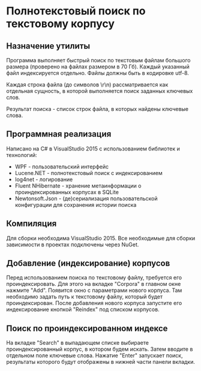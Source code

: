 # Полнотекстовый поиск по текстовому корпусу

## Назначение утилиты

Программа выполняет быстрый поиск по текстовым файлам большого размера (проверено
на файлах размером в 70 Гб). Каждый указанный файл индексируется отдельно. Файлы должны быть
в кодировке utf-8.

Каждая строка файла (до символов \r\n) рассматривается как отдельная сущность, в которой
выполняется поиск заданных ключевых слов.

Результат поиска - список строк файла, в которых найдены ключевые слова.

## Программная реализация

Написано на C# в VisualStudio 2015 с использованием библиотек и технологий:

* WPF - пользовательский интерфейс
* Lucene.NET - полнотекстовый поиск с индексированием
* log4net - логирование
* Fluent NHibernate - хранение метаинформации о проиндексированных корпусах в SQLite
* Newtonsoft.Json - (де)сериализация пользовательской конфигурации для сохранения истории поиска

## Компиляция

Для сборки необходима VisualStudio 2015.
Все необходимые для сборки зависимости в проектах подключены через NuGet.

## Добавление (индексирование) корпусов

Перед использованием поиска по текстовому файлу, требуется его проиндексировать.
Для этого на вкладке "Corpora" в главном окне нажмите "Add". Появится окно с параметрами
нового корпуса. Там необходимо задать путь к текстовому файлу, который будет проиндексирован.
После добавления нового корпуса запустите его индексирование кнопкой "Reindex" под списком корпусов.

## Поиск по проиндексированном индексе

На вкладке "Search" в выпадающем списке выбираете проиндексированный корпус, в котором
будем искать. Затем вводите в отдельном поле ключевые слова. Нажатие "Enter" запускает поиск,
результаты которого будут отображены в нижней части панели вкладки.



